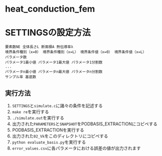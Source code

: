# heat_conduction_fem

# SETTINGSの設定方法
```
要素数NE 全体長さL 断面積A 熱伝導率λ
境界条件種別（x=0） 境界条件種別（x=L） 境界条件値（x=0） 境界条件値（x=L）
パラメータ数
パラメータ1最小値 パラメータ1最大値 パラメータ1分割数
...
パラメータn最小値 パラメータn最大値 パラメータn分割数
サンプル率 基底数
```

## 実行方法
1. `SETTINGS`と`simulate.c`に諸々の条件を記述する
2. `make re`を実行する
3. `./simulate.out`を実行する
4. 出力された`PARAMETERS`と`SNAPSHOT`をPODBASIS_EXTRACTIONにコピペする
5. PODBASIS_EXTRACTIONを実行する
6. 出力された`02_Vk`をこのディレクトリにコピペする
7. `python evaluate_basis.py`を実行する
8. `error_values.csv`に各パラメータにおける誤差の値が出力されます
